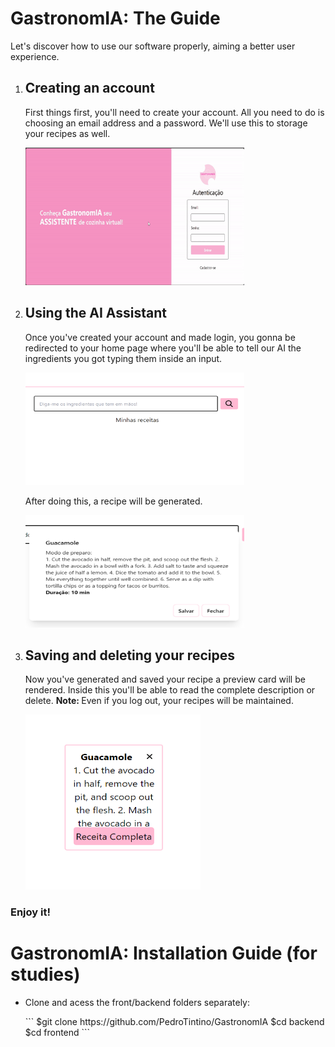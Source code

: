 <h1>GastronomIA: The Guide</h1> 
<p>Let's discover how to use our software properly, aiming a better user experience.</p>
<ol>
  <li>
    <h2>Creating an account</h2>
    <p>First things first, you'll need to create your account. All you need to do is choosing an email address and a password. We'll use this to storage your recipes as well.      </p>
    <img src="https://github.com/PedroTintino/GastronomIA/blob/main/gastronomia-gif.gif" alt="An usage preview" width="350" height="220">
  </li>
  <li>
    <h2>Using the AI Assistant</h2>
    <p>Once you've created your account and made login, you gonna be redirected to your home page where you'll be able to tell our AI the ingredients you got typing them       inside an input.</p> 
     <img src="https://github.com/PedroTintino/GastronomIA/blob/main/input-preview.png" alt="Input example" width="350" height="180">
    <p>After doing this, a recipe will be generated.</p>
      <img src="https://github.com/PedroTintino/GastronomIA/blob/main/modal-preview.png" alt="Input example" width="350" height="180">
  </li>
  <li>
    <h2>Saving and deleting your recipes</h2>
    <p>Now you've generated and saved your recipe a preview card will be rendered. Inside this you'll be able to read the complete description or delete. <strong>Note:           </strong> Even if you log out, your recipes will be maintained.</p>
    <img src="https://github.com/PedroTintino/GastronomIA/blob/main/card-preview.png" alt="Input example" width="280" height="280">
  </li>
</ol>
<h3>Enjoy it!</h3>
<h1>GastronomIA: Installation Guide (for studies)</h1>
<ul>
  <li>
    <p>Clone and acess the front/backend folders separately:</p>
    ```
    $git clone https://github.com/PedroTintino/GastronomIA
    $cd backend
    $cd frontend
    ```
  </li>
</ul>
